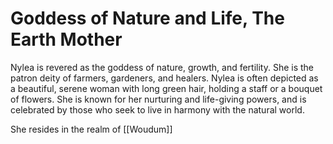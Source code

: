 # Goddess of Nature and Life, The Earth Mother

Nylea is revered as the goddess of nature, growth, and fertility. She is the patron deity of farmers, gardeners, and healers. Nylea is often depicted as a beautiful, serene woman with long green hair, holding a staff or a bouquet of flowers. She is known for her nurturing and life-giving powers, and is celebrated by those who seek to live in harmony with the natural world.

She resides in the realm of [[Woudum]]